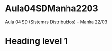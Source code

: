 # Aula04SDManha2203

Aula 04 SD (Sistemas Distribuídos) - Manha 22/03

Heading level 1
===============